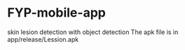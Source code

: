 # FYP-mobile-app
skin lesion detection with object detection
The apk file is in app/release/Lession.apk
